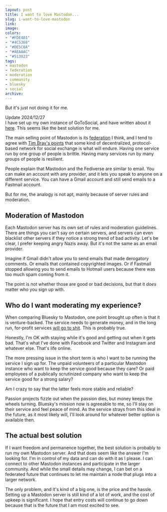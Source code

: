 ```yaml
---
layout: post
title: I want to love Mastodon...
slug: i-want-to-love-mastodon
link:
image:
colors:
- "#FDE401"
- "#4C5368"
- "#DE5C0A"
- "#AEAAAC"
- "#513023"
tags:
- mastodon
- federation
- moderation
- community
- bluesky
- social
archive:
---
```


But it's just not doing it for me.

<div class="callout">
<div class="title">Update 2024/12/27</div>
I have set up my own instance of GoToSocial, and have written about it <a href="/2024/12/27/installing-gotosocial-on-coolify.html">here</a>. 
This seems like the best solution for me.
</div>

The main selling point of Mastodon is its [federation](https://docs.joinmastodon.org/#federation) I think, and I tend to agree with [Tim Bray's points](https://www.tbray.org/ongoing/When/202x/2024/11/15/Not-Bluesky) that some kind of decentralized, protocol-based network for social exchange is what will endure. Having one service run by one group of people is brittle. Having many services run by many groups of people is resilient.

People explain that Mastodon and the Fediverse are similar to email. You can make an account with any provider, and it lets you speak to anyone on a different service. You can have a Gmail account and still send emails to a Fastmail account.

But for me, the analogy is not apt, mainly because of server rules and moderation.

## Moderation of Mastodon

Each Mastodon server has its own set of rules and moderation guidelines. There are things you can't say on certain servers, and servers can even blacklist other servers if they notice a strong trend of bad activity. Let's be clear, I prefer keeping angry Nazis away. But it's not the same as an email provider. 

Imagine if Gmail didn't allow you to send emails that made derogatory comments. Or emails that contained copyrighted images. Or if Fastmail stopped allowing you to send emails to Hotmail users because there was too much spam coming from it. 

The point is not whether those are good or bad decisions, but that it *does* matter who you sign up with.

## Who do I want moderating my experience?

When comparing Bluesky to Mastodon, one point brought up often is that it is venture-backed. The service needs to generate money, and in the long run, for-profit services [will go to shit](https://en.wikipedia.org/wiki/Enshittification). This is probably true.

Honestly, I'm OK with staying while it's good and getting out when it gets bad. That's what I've done with Facebook and Twitter and Instagram and whatever else. That's life online.

The more pressing issue in the short term is who I want to be running the service I sign up for. The unpaid volunteers of a particular Mastodon instance who want to keep the service good because they care? Or paid employees of a publically scrutinized company who want to keep the service good for a strong salary? 

Am I crazy to say that the latter feels more stable and reliable?

Passion projects fizzle out when the passion dies, but money keeps the wheels turning. Bluesky's mission now is agreeable to me, so I'll stay on their service and feel peace of mind. As the service strays from this ideal in the future, as it most likely will, I'll look around for whatever better option is available then.

## The actual best solution

If I want freedom and permanence together, the best solution is probably to run my own Mastodon server. And that does seem like the answer I'm looking for. I'm in control of my data and can do with it as I please. I can connect to other Mastodon instances and participate in the larger community. And while the small details may change, I can bet on a federated future that continues to let me maintain a node that plugs into a larger network. 

The only problem, and it's kind of a big one, is the price and the hassle. Setting up a Mastodon server is still kind of a lot of work, and the cost of upkeep is significant. I hope that entry costs will continue to go down because that is the future that I am most excited to see.
